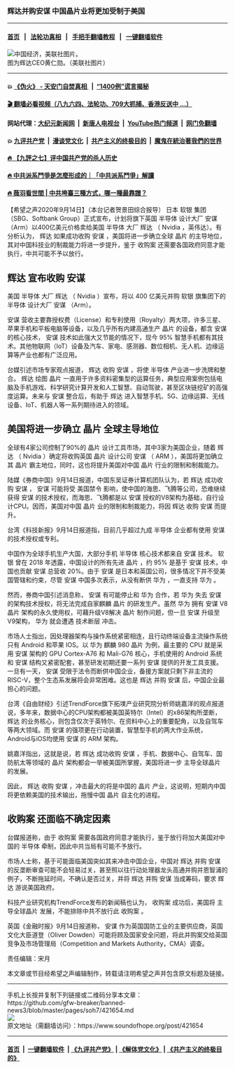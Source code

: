 ### 辉达并购安谋 中国晶片业将更加受制于美国
------------------------

#### [首页](https://github.com/gfw-breaker/banned-news3/blob/master/README.md) &nbsp;&nbsp;|&nbsp;&nbsp; [法轮功真相](https://github.com/begood0513/basic/blob/master/README.md)  &nbsp;&nbsp;|&nbsp;&nbsp; [手把手翻墙教程](https://github.com/gfw-breaker/guides/wiki)  &nbsp;&nbsp;|&nbsp;&nbsp; [一键翻墙软件](https://github.com/gfw-breaker/nogfw/blob/master/README.md)  



<div><img alt="中国经济，美联社图片。" src="https://img.soundofhope.org/2020-09/1600115304587.jpg"/>
<br/><figcaption class="caption">
 图为辉达CEO黄仁勋。（美联社图片）
</figcaption></div><hr/>

#### 💥 [《伪火》 - 天安门自焚真相 ](http://141.164.51.119:10000/videos/blog/weihuo.html)&nbsp; |&nbsp; [“1400例”谎言揭秘  ](http://141.164.51.119:10000/videos/blog/jiexi1400.html)

#### [ 🎬  翻墙必看视频（八九六四、法轮功、709大抓捕、香港反送中 ...）](https://github.com/gfw-breaker/links/blob/master/banned.md)

#### 网站代理：[大纪元新闻网](http://167.172.10.89:10080/gb/) &nbsp;|&nbsp; [新唐人电视台](http://167.172.10.89:8808/gb/)  &nbsp;|&nbsp; [YouTube热门频道](http://158.247.203.241/youtube.html) &nbsp;|&nbsp; [网门免翻墙](http://158.247.203.241:11000/show.aspx?name=ogHome)

#### 💥 [九评共产党](http://141.164.51.119:10000/videos/res/jiuping/)&nbsp; |&nbsp; [漫谈党文化](http://141.164.51.119:10000/videos/res/mtdwh/)&nbsp; |&nbsp; [共产主义的终极目的](http://141.164.51.119:10000/videos/res/zjmd/)&nbsp; |&nbsp; [魔鬼在統治著我們的世界](http://141.164.51.119:10000/videos/res/TheSpecter/)  

#### [ 🔥  【九評之七】评中国共产党的杀人历史](http://141.164.51.119:10000/videos/news/../res/jiuping/index.html)

#### [ 🔥  中共派系鬥爭是怎麼形成的｜「中共派系鬥爭」解讀](http://141.164.51.119:10000/videos/news/don02.html)

#### [ 🔥  薇羽看世間 | 中共垮臺三種方式，哪一種最靠譜？](http://141.164.51.119:10000/videos/news/weiyu01.html)

<div><div class="Content__Wrapper sc-1bvya0-0 grZQxZ">
 <p class="meta-top">
  <span class="meta">
   【希望之声2020年9月14日】（本台记者贺景田综合报导）
  </span>
  日本
  <ok href="/term/18544">
   软银
  </ok>
  集团（SBG、Softbank Group）正式宣布，计划将旗下英国
  <ok href="/term/1745">
   半导体
  </ok>
  设计大厂
  <ok href="/term/375133">
   安谋
  </ok>
  （Arm）以400亿美元价格卖给美国
  <ok href="/term/1745">
   半导体
  </ok>
  大厂
  <ok href="/term/375130">
   辉达
  </ok>
  （
  <ok href="/term/52697">
   Nvidia
  </ok>
  ，英伟达）。有分析认为，
  <ok href="/term/375130">
   辉达
  </ok>
  如果成功收购
  <ok href="/term/375133">
   安谋
  </ok>
  ，美国将进一步确立全球
  <ok href="/term/63390">
   晶片
  </ok>
  的主导地位，其对中国科技业的制裁能力将进一步提升，鉴于
  <ok href="/term/87855">
   收购案
  </ok>
  还需要各国政府同意才能执行，中共可能不予以放行。
 </p>
 <h2>
  <strong>
   <ok href="/term/375130">
    辉达
   </ok>
   宣布收购
   <ok href="/term/375133">
    安谋
   </ok>
  </strong>
 </h2>
 <p>
  美国
  <ok href="/term/1745">
   半导体
  </ok>
  大厂
  <ok href="/term/375130">
   辉达
  </ok>
  （
  <ok href="/term/52697">
   Nvidia
  </ok>
  ）宣布，将以 400 亿美元并购
  <ok href="/term/18544">
   软银
  </ok>
  旗集团下的
  <ok href="/term/1745">
   半导体
  </ok>
  设计大厂
  <ok href="/term/375133">
   安谋
  </ok>
  （Arm）。
 </p>
 <div class="AD_Embed__Wrap-sc-1xslmin-0 igMuqX module desktop">
  <div>
  </div>
 </div>
 <p>
  <ok href="/term/375133">
   安谋
  </ok>
  营收主要靠授权费（License）和专利使用（Royalty）两大项，许多三星、苹果手机和平板电脑等设备，以及几乎所有内建高通生产
  <ok href="/term/63390">
   晶片
  </ok>
  的设备，都含
  <ok href="/term/375133">
   安谋
  </ok>
  的核心技术，
  <ok href="/term/375133">
   安谋
  </ok>
  技术如此强大又节能的情况下，现今 95% 智慧手机都有其技术。其他物联网（IoT）设备及汽车、家电、感测器、数位相机、无人机、边缘运算等产业也都有广泛应用。
 </p>
 <p>
  台媒引述市场专家观点报道，
  <ok href="/term/375130">
   辉达
  </ok>
  收购
  <ok href="/term/375133">
   安谋
  </ok>
  ，将使
  <ok href="/term/1745">
   半导体
  </ok>
  产业进一步洗牌和整合。
  <ok href="/term/375130">
   辉达
  </ok>
  绘图
  <ok href="/term/63390">
   晶片
  </ok>
  一直用于许多资料密集型的运算任务，典型应用案例包括电脑及手机游戏、科学研究计算开发和人工智慧、自动驾驶，甚至区块链挖矿的高强度运算。未来与
  <ok href="/term/375133">
   安谋
  </ok>
  整合后，有助于
  <ok href="/term/375130">
   辉达
  </ok>
  进入智慧手机、5G、边缘运算、无线设备、IoT、机器人等一系列期待进入的领域。
 </p>
 <h2>
  <strong>
   美国将进一步确立
   <ok href="/term/63390">
    晶片
   </ok>
   全球主导地位
  </strong>
 </h2>
 <p>
  全球有4家公司控制了90%的
  <ok href="/term/63390">
   晶片
  </ok>
  设计工具市场，其中3家为美国企业，随着
  <ok href="/term/375130">
   辉达
  </ok>
  （
  <ok href="/term/52697">
   Nvidia
  </ok>
  ）确定将收购英国
  <ok href="/term/63390">
   晶片
  </ok>
  设计公司
  <ok href="/term/375133">
   安谋
  </ok>
  （
  <ok href="/term/97581">
   ARM
  </ok>
  ），美国将更加确立其
  <ok href="/term/63390">
   晶片
  </ok>
  霸主地位，同时，这也将提升美国对中国
  <ok href="/term/63390">
   晶片
  </ok>
  行业的限制和制裁能力。
 </p>
 <p>
  陆媒《券商中国》9月14日报道，中国东吴证券计算机团队认为，若
  <ok href="/term/375130">
   辉达
  </ok>
  成功收购
  <ok href="/term/375133">
   安谋
  </ok>
  ，
  <ok href="/term/375133">
   安谋
  </ok>
  可能将受
  <ok href="/term/1630">
   美国禁令
  </ok>
  影响，使中国的海思、飞腾等公司，恐难继续获得
  <ok href="/term/375133">
   安谋
  </ok>
  的技术授权，而海思、飞腾都是以
  <ok href="/term/375133">
   安谋
  </ok>
  授权的V8架构为基础，自行设计CPU。因而，美国对中国
  <ok href="/term/63390">
   晶片
  </ok>
  业的限制和制裁能力，将因
  <ok href="/term/375130">
   辉达
  </ok>
  收购
  <ok href="/term/375133">
   安谋
  </ok>
  而提升。
 </p>
 <p>
  台湾《科技新报》9月14日报道指，目前几乎超过九成
  <ok href="/term/1745">
   半导体
  </ok>
  企业都有使用
  <ok href="/term/375133">
   安谋
  </ok>
  的技术授权或专利。
 </p>
 <p>
  中国作为全球手机生产大国，大部分手机
  <ok href="/term/1745">
   半导体
  </ok>
  核心技术都来自
  <ok href="/term/375133">
   安谋
  </ok>
  技术。
  <ok href="/term/18544">
   软银
  </ok>
  曾在 2018 年透露，中国设计的所有先进
  <ok href="/term/63390">
   晶片
  </ok>
  ，约 95% 是基于
  <ok href="/term/375133">
   安谋
  </ok>
  技术，中国也贡献
  <ok href="/term/375133">
   安谋
  </ok>
  总营收 20%。由于
  <ok href="/term/375133">
   安谋
  </ok>
  是日本和英国公司，很多情况下并不受美国管辖和约束，尽管
  <ok href="/term/375133">
   安谋
  </ok>
  中国多次表示，从没有断供
  <ok href="/term/1233">
   华为
  </ok>
  ，一直支持
  <ok href="/term/1233">
   华为
  </ok>
  。
 </p>
 <p>
  然而，券商中国引述消息称，
  <ok href="/term/375133">
   安谋
  </ok>
  有可能停止和
  <ok href="/term/1233">
   华为
  </ok>
  合作，若
  <ok href="/term/1233">
   华为
  </ok>
  失去
  <ok href="/term/375133">
   安谋
  </ok>
  的架构技术授权，将无法完成自家麒麟
  <ok href="/term/63390">
   晶片
  </ok>
  的研发生产。虽然
  <ok href="/term/1233">
   华为
  </ok>
  拥有
  <ok href="/term/375133">
   安谋
  </ok>
  V8
  <ok href="/term/63390">
   晶片
  </ok>
  架构的永久使用权，可藉升级V8解决
  <ok href="/term/63390">
   晶片
  </ok>
  制作问题，但一旦
  <ok href="/term/375133">
   安谋
  </ok>
  升级至V9架构，
  <ok href="/term/1233">
   华为
  </ok>
  就会遭遇
  <ok href="/term/375139">
   技术断层
  </ok>
  冲击。
 </p>
 <p>
  市场人士指出，因处理器架构与操作系统紧密相连，且行动终端设备主流操作系统只有 Android 和苹果 IOS。以
  <ok href="/term/1233">
   华为
  </ok>
  麒麟 980
  <ok href="/term/63390">
   晶片
  </ok>
  为例，最主要的 CPU 就是采用
  <ok href="/term/375133">
   安谋
  </ok>
  架构的 GPU Cortex-A76 和 Mali-G76 核心，手机使用的 Android 系统和
  <ok href="/term/375133">
   安谋
  </ok>
  结构又紧密配套，甚至研发初期还要一系列
  <ok href="/term/375133">
   安谋
  </ok>
  提供的开发工具支援。一旦有一天，
  <ok href="/term/375133">
   安谋
  </ok>
  受限于法令而断供中国企业，备援方案就只剩下非主流的 RISC-V，整个生态系发展将会非常困难。这也是
  <ok href="/term/375130">
   辉达
  </ok>
  并购
  <ok href="/term/375133">
   安谋
  </ok>
  后，中国企业最担心的问题。
 </p>
 <div class="AD_Embed__Wrap-sc-1xslmin-0 igMuqX module desktop">
  <div>
  </div>
 </div>
 <p>
  台湾《自由财经》引述TrendForce旗下拓墣产业研究院分析师姚嘉洋的观点报道说，多年来，数据中心的CPU架构都被美国英特尔（Intel）的x86架构所垄断，
  <ok href="/term/375130">
   辉达
  </ok>
  的业务核心，则包含仅次于英特尔、在资料中心上的重要配角，以及自驾车等两大领域。而
  <ok href="/term/375133">
   安谋
  </ok>
  的强项更在行动装置，智慧型手机的两大作业系统，Android与iOS均使用
  <ok href="/term/375133">
   安谋
  </ok>
  的
  <ok href="/term/97581">
   ARM
  </ok>
  架构。
 </p>
 <p>
  姚嘉洋指出，这就是说，若
  <ok href="/term/375130">
   辉达
  </ok>
  成功收购
  <ok href="/term/375133">
   安谋
  </ok>
  ，手机、数据中心、自驾车、国防航太等领域的
  <ok href="/term/63390">
   晶片
  </ok>
  架构都会一举被美国所掌握，美国将进一步
  <ok href="/term/375142">
   主导全球晶片
  </ok>
  的发展。
 </p>
 <p>
  因此，
  <ok href="/term/375130">
   辉达
  </ok>
  收购
  <ok href="/term/375133">
   安谋
  </ok>
  ，冲击最大的将是中国的
  <ok href="/term/63390">
   晶片
  </ok>
  产业，这说明，短期内中国将更依赖美国的技术输出，拖慢中国
  <ok href="/term/63390">
   晶片
  </ok>
  自主化的进程。
 </p>
 <h2>
  <strong>
   <ok href="/term/87855">
    收购案
   </ok>
   还面临不确定因素
  </strong>
 </h2>
 <p>
  台媒报道称，由于
  <ok href="/term/87855">
   收购案
  </ok>
  需要各国政府同意才能执行，鉴于放行将加大美国对中国的
  <ok href="/term/1745">
   半导体
  </ok>
  牵制，因此中共当局有可能不予放行。
 </p>
 <p>
  市场人士称，基于可能面临美国突如其来冲击中国企业，中国对
  <ok href="/term/375130">
   辉达
  </ok>
  并购
  <ok href="/term/375133">
   安谋
  </ok>
  的反垄断审查可能不会轻易过关，甚至照以往行动处理器龙头高通并购并恩智浦的例子，不断拖延时间，不确认是否过关，并将
  <ok href="/term/375130">
   辉达
  </ok>
  并购
  <ok href="/term/375133">
   安谋
  </ok>
  当成筹码，要求
  <ok href="/term/375130">
   辉达
  </ok>
  游说美国政府。
 </p>
 <p>
  科技产业研究机构TrendForce发布的新闻稿也认为，
  <ok href="/term/87855">
   收购案
  </ok>
  成功后，美国将
  <ok href="/term/375142">
   主导全球晶片
  </ok>
  发展，不能排除中共不放行此
  <ok href="/term/87855">
   收购案
  </ok>
  。
 </p>
 <p>
  英国《金融时报》9月14日报道称，
  <ok href="/term/375133">
   安谋
  </ok>
  作为英国国防工业的主要供应商，英国文化大臣道登（Oliver Dowden）可能将顾及国家安全问题，将此并购案交给英国竞争及市场管理局（Competition and Markets Authority，CMA）调查。
 </p>
 <p class="meta-btm">
  责任编辑：宋月
 </p>
 <p class="meta-btm">
  本文章或节目经希望之声编辑制作，转载请注明希望之声并包含原文标题及链接。
 </p>
</div>
</div>
<hr/>
手机上长按并复制下列链接或二维码分享本文章：<br/>
https://github.com/gfw-breaker/banned-news3/blob/master/pages/soh7/421654.md <br/>
<a href='https://github.com/gfw-breaker/banned-news3/blob/master/pages/soh7/421654.md'><img src='https://github.com/gfw-breaker/banned-news3/blob/master/pages/soh7/421654.md.png'/></a> <br/>
原文地址（需翻墙访问）：https://www.soundofhope.org/post/421654


------------------------
#### [首页](https://github.com/gfw-breaker/banned-news3/blob/master/README.md) &nbsp;|&nbsp; [一键翻墙软件](https://github.com/gfw-breaker/nogfw/blob/master/README.md) &nbsp;| [《九评共产党》](https://github.com/gfw-breaker/9ping.md/blob/master/README.md#九评之一评共产党是什么) | [《解体党文化》](https://github.com/gfw-breaker/jtdwh.md/blob/master/README.md) | [《共产主义的终极目的》](https://github.com/gfw-breaker/gczydzjmd.md/blob/master/README.md)


<img src='http://gfw-breaker.win/banned-news3/pages/soh7/421654.md' width='0px' height='0px'/>